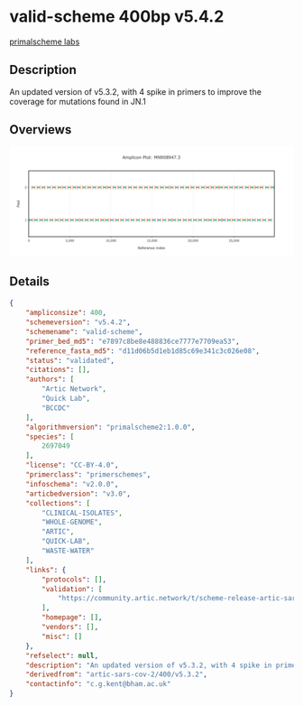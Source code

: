 # valid-scheme 400bp v5.4.2

[primalscheme labs](https://labs.primalscheme.com/detail/valid-scheme/400/v5.4.2)

## Description

An updated version of v5.3.2, with 4 spike in primers to improve the coverage for mutations found in JN.1

## Overviews

![plot.png](work/plot.png)

## Details

```json
{
    "ampliconsize": 400,
    "schemeversion": "v5.4.2",
    "schemename": "valid-scheme",
    "primer_bed_md5": "e7897c8be8e488836ce7777e7709ea53",
    "reference_fasta_md5": "d11d06b5d1eb1d85c69e341c3c026e08",
    "status": "validated",
    "citations": [],
    "authors": [
        "Artic Network",
        "Quick Lab",
        "BCCDC"
    ],
    "algorithmversion": "primalscheme2:1.0.0",
    "species": [
        2697049
    ],
    "license": "CC-BY-4.0",
    "primerclass": "primerschemes",
    "infoschema": "v2.0.0",
    "articbedversion": "v3.0",
    "collections": [
        "CLINICAL-ISOLATES",
        "WHOLE-GENOME",
        "ARTIC",
        "QUICK-LAB",
        "WASTE-WATER"
    ],
    "links": {
        "protocols": [],
        "validation": [
            "https://community.artic.network/t/scheme-release-artic-sars-cov2-400-v5-4-2/546"
        ],
        "homepage": [],
        "vendors": [],
        "misc": []
    },
    "refselect": null,
    "description": "An updated version of v5.3.2, with 4 spike in primers to improve the coverage for mutations found in JN.1",
    "derivedfrom": "artic-sars-cov-2/400/v5.3.2",
    "contactinfo": "c.g.kent@bham.ac.uk"
}
```

